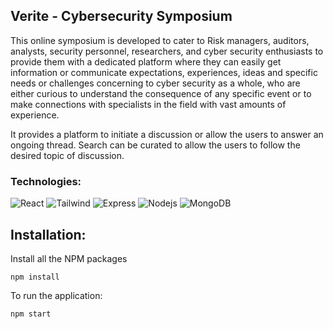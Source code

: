 ## Verite - Cybersecurity Symposium
This online symposium is developed to cater to Risk managers, auditors, analysts, security personnel, researchers, and cyber security enthusiasts to provide them with a dedicated platform where they can easily get information or communicate expectations, experiences, ideas and specific needs or challenges concerning to cyber security as a whole, who are either curious to understand the consequence of any specific event or to make connections with specialists in the field with vast amounts of experience.

It provides a platform to initiate a discussion or allow the users to answer an ongoing thread. Search can be curated to allow the users to follow the desired topic of discussion.

### Technologies:
![React](https://img.shields.io/badge/-React-black?style=flat-square&logo=react)
![Tailwind](https://img.shields.io/badge/-Tailwindcss-black?style=flat-square&logo=tailwindcss)
![Express](https://img.shields.io/badge/-Express-black?style=flat-square&logo=express)
![Nodejs](https://img.shields.io/badge/-Nodejs-215732?style=flat-square&logo=Node.js)
![MongoDB](https://img.shields.io/badge/-MongoDB-black?style=flat-square&logo=mongodb)


## Installation:
Install all the NPM packages
```
npm install
```
To run the application:
```
npm start
```
